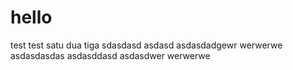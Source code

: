 # hello
test test satu dua tiga
sdasdasd
asdasd
asdasdadgewr
werwerwe
asdasdasdas
asdasddasd
asdasdwer
werwerwe


